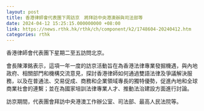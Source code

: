```yaml
---
layout: post
title: 香港律師會代表團下周訪京　將拜訪中央港澳辦與司法部等
date: 2024-04-12 15:25:15.000000000 +08:00
link: https://news.rthk.hk/rthk/ch/component/k2/1748604-20240412.htm
categories: rthk
---
```


香港律師會代表團下星期二至五訪問北京。

會長陳澤銘表示，這項一年一度的訪京活動旨在為香港法律專業發掘機遇，與內地政府、相關部門和機構交流意見，探討香港律師如何通過雙語法律及爭議解決服務，以及在普通法、交易促成、商務和企業領域專長的獨特優勢，促進內地和全球商業社會的連繫；並在為國家培訓法律專業人才、推動法治建設方面進行討論。

訪京期間，代表團會拜訪中央港澳工作辦公室、司法部、最高人民法院等。
